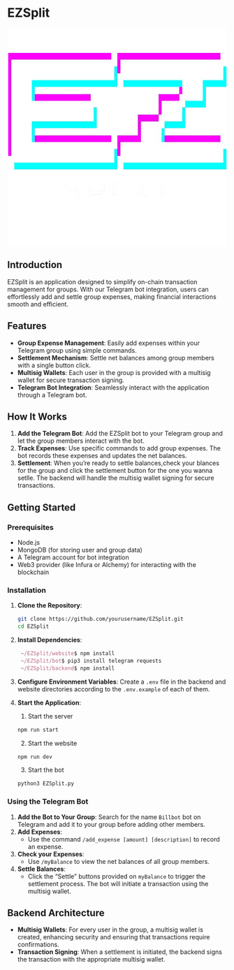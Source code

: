 # EZSplit

<div style="display: flex; justify-content: center;">
    <img src="https://github.com/Mihir1101/EZSplit/blob/main/website/src/assets/images/EZ_Split.png" alt="EZSplit" />
</div>

## Introduction

EZSplit is an application designed to simplify on-chain transaction management for groups. With our Telegram bot integration, users can effortlessly add and settle group expenses, making financial interactions smooth and efficient.

## Features

- **Group Expense Management**: Easily add expenses within your Telegram group using simple commands.
- **Settlement Mechanism**: Settle net balances among group members with a single button click.
- **Multisig Wallets**: Each user in the group is provided with a multisig wallet for secure transaction signing.
- **Telegram Bot Integration**: Seamlessly interact with the application through a Telegram bot.

## How It Works

1. **Add the Telegram Bot**: Add the EZSplit bot to your Telegram group and let the group members interact with the bot.
2. **Track Expenses**: Use specific commands to add group expenses. The bot records these expenses and updates the net balances.
3. **Settlement**: When you’re ready to settle balances,check your blances for the group and click the settlement button for the one you wanna setlle. The backend will handle the multisig wallet signing for secure transactions.

## Getting Started

### Prerequisites

- Node.js
- MongoDB (for storing user and group data)
- A Telegram account for bot integration
- Web3 provider (like Infura or Alchemy) for interacting with the blockchain

### Installation

1. **Clone the Repository**:

   ```bash
   git clone https://github.com/yourusername/EZSplit.git
   cd EZSplit
   ```

2. **Install Dependencies**:

   ```javascript
    ~/EZSplit/website$ npm install
    ~/EZSplit/bot$ pip3 install telegram requests
    ~/EZSplit/backend$ npm install

   ```

3. **Configure Environment Variables**:
   Create a `.env` file in the backend and website directories according to the `.env.example` of each of them.

4. **Start the Application**:

   1. Start the server

   ```bash
   npm run start
   ```

   2. Start the website

   ```bash
   npm run dev
   ```

   3. Start the bot

   ```bash
   python3 EZSplit.py
   ```

### Using the Telegram Bot

1. **Add the Bot to Your Group**: Search for the name `Billbot` bot on Telegram and add it to your group before adding other members.
2. **Add Expenses**:
   - Use the command `/add_expense [amount] [description]` to record an expense.
3. **Check your Expenses**:
   - Use `/myBalance` to view the net balances of all group members.
4. **Settle Balances**:
   - Click the “Settle” buttons provided on `myBalance` to trigger the settlement process. The bot will initiate a transaction using the multisig wallet.

## Backend Architecture

- **Multisig Wallets**: For every user in the group, a multisig wallet is created, enhancing security and ensuring that transactions require confirmations.
- **Transaction Signing**: When a settlement is initiated, the backend signs the transaction with the appropriate multisig wallet.
